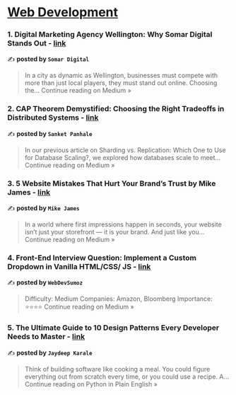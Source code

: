 
<h1><a href=https://medium.com/tag/web-development/recommended target="_blank" rel="noopener noreferrer">Web Development</a></h1>
<h3>1. Digital Marketing Agency Wellington: Why Somar Digital Stands Out - <a href="https://medium.com/@somar-digital/digital-marketing-agency-wellington-why-somar-digital-stands-out-d06059d0fa27?source=rss------web_development-5" target="_blank" rel="noopener noreferrer">link</a></h3>

✍️ **posted by `Somar Digital`**

<blockquote>In a city as dynamic as Wellington, businesses must compete with more than just local players, they must stand out online. Choosing the…
Continue reading on Medium »</blockquote>

<h3>2. CAP Theorem Demystified: Choosing the Right Tradeoffs in Distributed Systems - <a href="https://sanket-panhale.medium.com/cap-theorem-demystified-choosing-the-right-tradeoffs-in-distributed-systems-cbe70ef203d1?source=rss------web_development-5" target="_blank" rel="noopener noreferrer">link</a></h3>

✍️ **posted by `Sanket Panhale`**

<blockquote>In our previous article on Sharding vs. Replication: Which One to Use for Database Scaling?, we explored how databases scale to meet…
Continue reading on Medium »</blockquote>

<h3>3. 5 Website Mistakes That Hurt Your Brand’s Trust
by Mike James - <a href="https://medium.com/@jamesmeike123/5-website-mistakes-that-hurt-your-brands-trust-by-mike-james-55bec0341069?source=rss------web_development-5" target="_blank" rel="noopener noreferrer">link</a></h3>

✍️ **posted by `Mike James`**

<blockquote>In a world where first impressions happen in seconds, your website isn’t just your storefront — it is your brand.
And just like you…
Continue reading on Medium »</blockquote>

<h3>4. Front-End Interview Question: Implement a Custom Dropdown in Vanilla HTML/CSS/ JS - <a href="https://medium.com/@ghewadesumit/front-end-interview-question-implement-a-custom-dropdown-in-vanilla-html-css-js-b219dc896ca9?source=rss------web_development-5" target="_blank" rel="noopener noreferrer">link</a></h3>

✍️ **posted by `WebDevSumoz`**

<blockquote>Difficulty: Medium
Companies: Amazon, Bloomberg
Importance: ⭐⭐⭐⭐
Continue reading on Medium »</blockquote>

<h3>5. The Ultimate Guide to 10 Design Patterns Every Developer Needs to Master - <a href="https://python.plainenglish.io/the-ultimate-guide-to-10-design-patterns-every-developer-needs-to-master-3b22142ab99d?source=rss------web_development-5" target="_blank" rel="noopener noreferrer">link</a></h3>

✍️ **posted by `Jaydeep Karale`**

<blockquote>Think of building software like cooking a meal. You could figure everything out from scratch every time, or you could use a recipe. A…
Continue reading on Python in Plain English »</blockquote>

